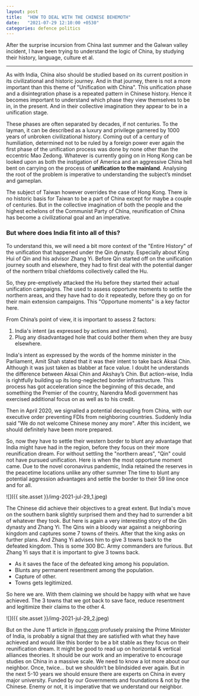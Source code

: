 ```yaml
---
layout: post
title:  "HOW TO DEAL WITH THE CHINESE BEHEMOTH"
date:   "2021-07-29 12:10:00 +0530"
categories: defence politics
---
```



After the surprise incursion from China last summer and the Galwan valley incident, I have been trying to understand the logic of China, by studying their history, language, culture et al.

___

As with India, China also should be studied based on its current position in its civilizational and historic journey. And in that journey, there is not a more important than this theme of "Unification with China". This unification phase and a disintegration phase is a repeated pattern in Chinese history. Hence it becomes important to understand which phase they view themselves to be in, in the present. And in their collective imagination they appear to be in a unification stage.

These phases are often separated by decades, if not centuries. To the layman, it can be described as a luxury and privilege garnered by 1000 years of unbroken civilizational history. Coming out of a century of humiliation, determined not to be ruled by a foreign power ever again the first phase of the unification process was done by none other than the eccentric Mao Zedong. Whatever is currently going on in Hong Kong can be looked upon as both the instigation of America and an aggressive China hell bent on carrying on the process of **unification to the mainland**. Analysing the root of the problem is imperative to understanding the subject’s mindset and gameplan.

The subject of Taiwan however overrides the case of Hong Kong. There is no historic basis for Taiwan to be a part of China except for maybe a couple of centuries. But in the collective imagination of both the people and the highest echelons of the Communist Party of China, reunification of China has become a civilizational goal and an imperative.

### But where does India fit into all of this?

To understand this, we will need a bit more context of the "Entire History" of the unification that happened under the Qin dynasty. Especially about King Hui of Qin and his advisor Zhang Yi. Before Qin started off on the unification journey south and elsewhere, they had to first deal with the potential danger of the northern tribal chiefdoms collectively called the Hu.

So, they pre-emptively attacked the Hu before they started their actual unification campaigns. The used to assess opportune moments to settle the northern areas, and they have had to do it repeatedly, before they go on for their main extension campaigns. This "Opportune moments" is a key factor here.

From China’s point of view, it is important to assess 2 factors:

1. India's intent (as expressed by actions and intentions).
2. Plug any disadvantaged hole that could bother them when they are busy elsewhere.

India's intent as expressed by the words of the homme minister in the Parliament, Amit Shah stated that it was their intent to take back Aksai Chin. Although it was just taken as blabber at face value. I doubt he understands the difference between Aksai Chin and Akshay’s Chin. But action-wise, India is rightfully building up its long-neglected border infrastructure. This process has got acceleration since the beginning of this decade, and something the Premier of the country, Narendra Modi government has exercised additional focus on as well as to his credit.

Then in April 2020, we signalled a potential decoupling from China, with our executive order preventing FDIs from neighboring countries. Suddenly India said "We do not welcome Chinese money any more". After this incident, we should definitely have been more prepared.

So, now they have to settle their western border to blunt any advantage that India might have had in the region, before they focus on their more reunification dream. For without settling the "northern areas", "Qin" could not have pursued unification. Here is when the most opportune moment came. Due to the novel coronavirus pandemic, India retained the reserves in the peacetime locations unlike any other summer The time to blunt any potential aggression advantages and settle the border to their 59 line once and for all.

![]({{ site.asset }}/img-2021-jul-29_1.jpeg)

The Chinese did achieve their objectives to a great extent. But India's move on the southern bank slightly surprised them and they had to surrender a bit of whatever they took. But here is again a very interesting story of the Qin dynasty and Zhang Yi. The Qins win a bloody war against a neighboring kingdom and captures some 7 towns of theirs. After that the king asks on further plans. And Zhang Yi advises him to give 3 towns back to the defeated kingdom. This is some 300 BC. Army commanders are furious. But Zhang Yi says that it is important to give 3 towns back.

- As it saves the face of the defeated king among his population.
- Blunts any permanent resentment among the population.
- Capture of other.
- Towns gets legitimized.

So here we are. With them claiming we should be happy with what we have achieved. The 3 towns that we got back to save face, reduce resentment and legitimize their claims to the other 4.

![]({{ site.asset }}/img-2021-jul-29_2.jpeg)

But on the June 11 article in [ifeng.com](https://www.ifeng.com/) profusely praising the Prime Minister of India, is probably a signal that they are satisfied with what they have achieved and would like this border to be a bit stable as they focus on their reunification dream. It might be good to read up on horizontal & vertical alliances theories. It should be our work and an imperative to encourage studies on China in a massive scale. We need to know a lot more about our neighbor. Once, twice... but we shouldn’t be blindsided ever again. But in the next 5-10 years we should ensure there are experts on China in every major university. Funded by our Governments and foundations & not by the Chinese. Enemy or not, it is imperative that we understand our neighbor.